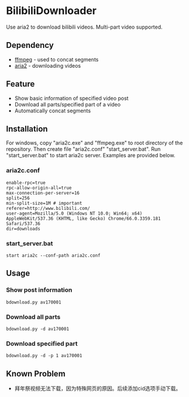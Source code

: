 # BilibiliDownloader
Use aria2 to download bilibili videos. Multi-part video supported.
## Dependency
+ [ffmpeg](https://ffmpeg.org) - used to concat segments
+ [aria2](https://aria2.github.io/) - downloading videos
## Feature
+ Show basic information of specified video post
+ Download all parts/specified part of a video
+ Automatically concat segments
## Installation
For windows, copy "aria2c.exe" and "ffmpeg.exe" to root directory of the repository. Then create file "aria2c.conf" "start_server.bat". Run "start_server.bat" to start aria2c server. Examples are provided below.
### aria2c.conf
```
enable-rpc=true
rpc-allow-origin-all=true
max-connection-per-server=16
split=256
min-split-size=1M # important 
referer=http://www.bilibili.com/
user-agent=Mozilla/5.0 (Windows NT 10.0; Win64; x64) AppleWebKit/537.36 (KHTML, like Gecko) Chrome/66.0.3359.181 Safari/537.36
dir=downloads
```
### start_server.bat
```start aria2c --conf-path aria2c.conf```

## Usage
### Show post information
```bdownload.py av170001```
### Download all parts
```bdownload.py -d av170001```
### Download specified part
```bdownload.py -d -p 1 av170001```

## Known Problem
+ 拜年祭视频无法下载，因为特殊网页的原因。后续添加cid选项手动下载。
